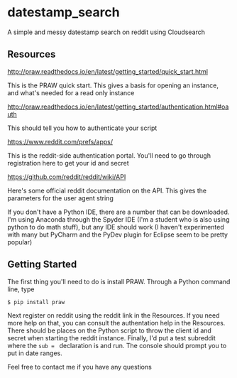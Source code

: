 # datestamp_search
A simple and messy datestamp search on reddit using Cloudsearch
## Resources
<http://praw.readthedocs.io/en/latest/getting_started/quick_start.html>

This is the PRAW quick start.  This gives a basis for opening an instance, and what's needed for a read only instance

<http://praw.readthedocs.io/en/latest/getting_started/authentication.html#oauth>

This should tell you how to authenticate your script

<https://www.reddit.com/prefs/apps/>

This is the reddit-side authentication portal.  You'll need to go through registration here to get your id and secret

<https://github.com/reddit/reddit/wiki/API>

Here's some official reddit documentation on the API.  This gives the parameters for the user agent string

If you don't have a Python IDE, there are a number that can be downloaded.  I'm using Anaconda through the Spyder IDE (I'm a student who is also using python to do math stuff), but any IDE should work (I haven't experimented with many but PyCharm and the PyDev plugin for Eclipse seem to be pretty popular)
## Getting Started
The first thing you'll need to do is install PRAW.  Through a Python command line, type
```
$ pip install praw
```
Next register on reddit using the reddit link in the Resources.  If you need more help on that, you can consult the authentation help in the Resources.  There should be places on the Python script to throw the client id and secret when starting the reddit instance.  Finally, I'd put a test subreddit where the `sub = ` declaration is and run.  The console should prompt you to put in date ranges.

Feel free to contact me if you have any questions
